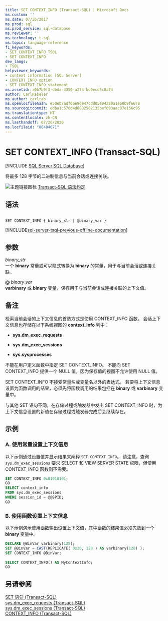 ```yaml
---
title: SET CONTEXT_INFO (Transact-SQL) | Microsoft Docs
ms.custom: ''
ms.date: 07/26/2017
ms.prod: sql
ms.prod_service: sql-database
ms.reviewer: ''
ms.technology: t-sql
ms.topic: language-reference
f1_keywords:
- SET_CONTEXT_INFO_TSQL
- SET CONTEXT_INFO
dev_langs:
- TSQL
helpviewer_keywords:
- context information [SQL Server]
- CONTEXT_INFO option
- SET CONTEXT_INFO statement
ms.assetid: a0b7b9f3-dbda-4350-a274-bd9ecd5c0a74
author: CarlRabeler
ms.author: carlrab
ms.openlocfilehash: e5deb7adf0be9de47cdd05e04280a1eb8b9f6678
ms.sourcegitcommit: edba1c570d4d8832502135bef093aac07e156c95
ms.translationtype: HT
ms.contentlocale: zh-CN
ms.lasthandoff: 07/20/2020
ms.locfileid: "86484671"
---
```

# <a name="set-context_info-transact-sql"></a>SET CONTEXT_INFO (Transact-SQL)
[!INCLUDE [SQL Server SQL Database](../../includes/applies-to-version/sql-asdb.md)]

  将最多 128 字节的二进制信息与当前会话或连接关联。  
  
 ![主题链接图标](../../database-engine/configure-windows/media/topic-link.gif "“主题链接”图标") [Transact-SQL 语法约定](../../t-sql/language-elements/transact-sql-syntax-conventions-transact-sql.md)  
  
## <a name="syntax"></a>语法  
  
```syntaxsql
  
SET CONTEXT_INFO { binary_str | @binary_var }  
```  
  
[!INCLUDE[sql-server-tsql-previous-offline-documentation](../../includes/sql-server-tsql-previous-offline-documentation.md)]

## <a name="arguments"></a>参数
 *binary_str*  
 一个 **binary** 常量或可以隐式转换为 **binary** 的常量，用于与当前会话或连接关联。  
  
 **@** *binary_var*  
 **varbinary** 或 **binary** 变量，保存用于与当前会话或连接关联的上下文值。  
  
## <a name="remarks"></a>备注  
 检索当前会话的上下文信息的首选方式是使用 CONTEXT_INFO 函数。 会话上下文信息也存储在以下系统视图的 **context_info** 列中：  
  
-   **sys.dm_exec_requests**  
  
-   **sys.dm_exec_sessions**  
  
-   **sys.sysprocesses**  
  
 不能在用户定义函数中指定 SET CONTEXT_INFO。 不能向 SET CONTEXT_INFO 提供一个 NULL 值，因为保存值的视图不允许使用 NULL 值。  
  
 SET CONTEXT_INFO 不接受常量名或变量名以外的表达式。 若要将上下文信息设置为函数调用的结果，必须先将函数调用的结果包括在 **binary** 或 **varbinary** 变量中。  
  
 与其他 SET 语句不同，在存储过程或触发器中发出 SET CONTEXT_INFO 时，为上下文信息设置的新值在存储过程或触发器完成后会继续存在。  
  
## <a name="examples"></a>示例  
  
### <a name="a-setting-context-information-by-using-a-constant"></a>A. 使用常量设置上下文信息  
 以下示例通过设置值并显示结果来阐释 `SET CONTEXT_INFO`。 请注意，查询 `sys.dm_exec_sessions` 要求 SELECT 和 VIEW SERVER STATE 权限，但使用 CONTEXT_INFO 函数则不需要。  
  
```sql
SET CONTEXT_INFO 0x01010101;  
GO  
SELECT context_info   
FROM sys.dm_exec_sessions  
WHERE session_id = @@SPID;  
GO  
```  
  
### <a name="b-setting-context-information-by-using-a-function"></a>B. 使用函数设置上下文信息  
 以下示例演示使用函数输出设置上下文值，其中函数的结果值必须先放到一个 **binary** 变量中。  
  
```sql
DECLARE @BinVar varbinary(128);  
SET @BinVar = CAST(REPLICATE( 0x20, 128 ) AS varbinary(128) );  
SET CONTEXT_INFO @BinVar;  
  
SELECT CONTEXT_INFO() AS MyContextInfo;  
GO  
```  
  
## <a name="see-also"></a>另请参阅  
 [SET 语句 (Transact-SQL)](../../t-sql/statements/set-statements-transact-sql.md)   
 [sys.dm_exec_requests (Transact-SQL)](../../relational-databases/system-dynamic-management-views/sys-dm-exec-requests-transact-sql.md)   
 [sys.dm_exec_sessions (Transact-SQL)](../../relational-databases/system-dynamic-management-views/sys-dm-exec-sessions-transact-sql.md)   
 [CONTEXT_INFO (Transact-SQL)](../../t-sql/functions/context-info-transact-sql.md)  
  
  
